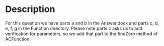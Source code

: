 # Description

For this question we have parts a and b in the Answer.docx and parts c, d, e, f, g in the Function directory. Please note parts c asks us to add verification for parameters, so we add that part to the findZero method of ACFunction. 
